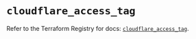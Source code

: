 # `cloudflare_access_tag`

Refer to the Terraform Registry for docs: [`cloudflare_access_tag`](https://registry.terraform.io/providers/cloudflare/cloudflare/4.40.0/docs/resources/access_tag).
